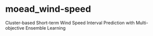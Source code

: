 # moead_wind-speed
Cluster-based Short-term Wind Speed Interval Prediction with Multi-objective Ensemble Learning
